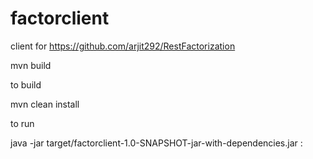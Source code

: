 factorclient
============

client for https://github.com/arjit292/RestFactorization

mvn build 

to build 

mvn clean install 

to run 

java -jar target/factorclient-1.0-SNAPSHOT-jar-with-dependencies.jar <host>:<port> <number>
